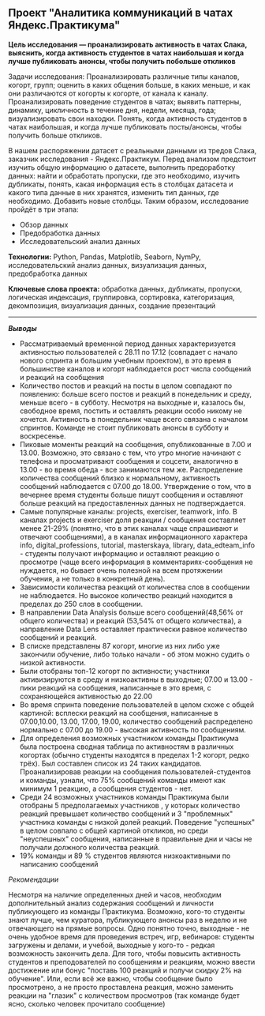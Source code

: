 ## Проект "Аналитика коммуникаций в чатах Яндекс.Практикума"

<b>Цель исследования — проанализировать активность в чатах Слака, выяснить, когда активность студентов в чатах наибольшая и когда лучше публиковать анонсы, чтобы получить побольше откликов</b>

Задачи исследования:
Проанализировать различные типы каналов, когорт, групп; оценить в каких общения больше, в каких меньше, и как они различаются от когорты к когорте, от канала к каналу. Проанализировать поведение студентов в чатах; выявить паттерны, динамику, цикличность в течение дня, недели, месяца, года; визуализировать свои находки. Понять, когда активность студентов в чатах наибольшая, и когда лучше публиковать посты/анонсы, чтобы получить больше откликов.

В нашем распоряжении датасет с реальными данными из тредов Слака, заказчик исследования - Яндекс.Практикум.
Перед анализом предстоит изучить общую информацию о датасете, выполнить предоработку данных: найти и обработать пропуски, где это необходимо, изучить дубликаты, понять, какая информация есть в столбцах датасета и какого типа данные в них хранятся, изменить тип данных, где необходимо. Добавить новые столбцы.
Таким образом, исследование пройдёт в три этапа:
- Обзор данных
- Предобработка данных
- Исследовательский анализ данных

<b>Технологии:</b>  Python, Pandas, Matplotlib, Seaborn, NymPy, исследовательский анализ данных, визуализация данных, предобработка данных

<b>Ключевые слова проекта:</b> обработка данных, дубликаты, пропуски, логическая индексация, группировка, сортировка, категоризация, декомпозиция, визуализация данных, создание презентаций

<hr>

<b><i>Выводы</i></b>
  
* Рассматриваемый временной период данных характеризуется активностью пользователей с 28.11 по 17.12 (совпадает с начало нового спринта и большим учебным проектом), в это время в большинстве каналов и когорт наблюдается рост числа сообщений и реакций на сообщения
* Количество постов и реакций на посты в целом совпадают по появлению: больше всего постов и реакций в понедельник и среду, меньше всего - в субботу. Несмотря на выходные и, казалось бы, свободное время, постить и оставлять реакции особо никому не хочется. Активность в понедельник чаще всего связана с началом спринтов. Команде не стоит публиковать анонсы в субботу и воскресенье.
* Пиковые моменты реакций на сообщения, опубликованные в 7.00 и 13.00. Возможно, это связано с тем, что утро многие начинают с телефона и просматривают сообщения и соцсети, аналогично в 13.00 - во время обеда - все занимаются тем же. Распределение количества сообщений близко к нормальному, активность сообщений наблюдается с 07.00 до 18.00. Утверждение о том, что в вечернее время студенты больше пишут сообщения и оставляют больше реакций на предоставленных данных не подтверждается.
* Самые популярные каналы: projects, exerciser, teamwork, info. В каналах projects и exerciser доля реакции / сообщения составляет менее 21-29% (понятно, что в этих каналах чаще спрашивают и отвечают сообщениями), а в каналах информационного характера info, digital_professions, tutorial, masterskaya, library, data_edteam_info - студенты получают информацию и оставляют реакцию о просмотре (чаще всего информация в комментариях-сообщения не нуждается, но бывает очень полезной на всем протяжении обучения, а не только в конкретный день).
* Зависимости количества реакций от количества слов в сообщении не наблюдается. Но высокое количество реакций находится в пределах до 250 слов в сообщении.
* В направлении Data Analysis больше всего сообщений(48,56% от общего количества) и реакций (53,54% от общего количества), а направление Data Lens оставляет практически равное количество сообщений и реакций.
* В списке представлены 87 когорт, многие из них либо уже закончили обучение, либо только начали - об этом можно судить о низкой активности.
* Были отобраны топ-12 когорт по активности; участники активизируются в среду и низкоактивны в выходные; 07.00 и 13.00 - пики реакций на сообщения, написанные в это время, с сохраняющейся активностью до 22.00
* Во время спринта поведение пользователей в целом схоже с общей картиной: всплески реакций на сообщения, написанные в 07.00,10.00, 13.00, 17.00, 19.00, количество сообщений распределено нормально с 07.00 до 19.00 - высокая активность по сообщениям.
* Для определения возможных участником команды Практикума была построена сводная таблица по активностям в различных когортах (обычно студенты находятся в пределах 1-2 когорт, редко трёх). Был составлен список из 24 таких кандидатов.
Проанализировав реакции на сообщения пользователей-студентов и команды, узнали, что 75% сообщений команды имеют как минимум 1 реакцию, а сообщения студентов - нет.
* Среди 24 возможных участников команды Практикума были отобраны 5 предполагаемых участников , у которых количество реакций превышает количество сообщений и 3 "проблемных" участника команды с низкой долей реакций. Поведение "успешных" в целом совпало с общей картиной откликов, но среди "неуспешных" сообщения, написанные в правильные дни и часы не получали должного количества реакций.
* 19% команды и 89 % студентов являются низкоактивными по написанию сообщений


<i>Рекомендации</i>

Несмотря на наличие определенных дней и часов, необходим дополнительный анализ содержания сообщений и личности публикующего из команды Практикума. Возможно, кого-то студенты знают лучше, чем куратора, публикующего анонсы раз в неделю и не отвечающего на прямые вопросы. Одно понятно точно, выходные - не очень удобное время для проведения встреч, игр, вебинаров: студенты загружены и делами, и учебой, выходные у кого-то - редкая возможность закончить дела. Для того, чтобы повысить активность студентов и преподователей по сообщениям и реакциям, можно ввести достижение или бонус "поставь 100 реакций и получи скидку 2% на обучение". Или, если всё же важно, чтобы сообщение было просмотрено, а не просто проставлена реакция, можно заменить реакции на "глазик" с количеством просмотров (так команде будет ясно, сколько человек прочитало сообщение)



